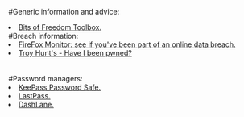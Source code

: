 

#Generic information and advice:
<br>
<li><a href="https://toolbox.bitsoffreedom.nl/">Bits of Freedom Toolbox.</a></li>
#Breach information:
<br>
<li><a href="https://monitor.firefox.com/">FireFox Monitor: see if you've been part of an online data breach.</a></li>
<li><a href="https://haveibeenpwned.com/">Troy Hunt's - Have I been pwned?</a></li>
<br>
<br>
#Password managers:
<br>
<li><a href="https://keepass.info/">KeePass Password Safe.</a></li>
<li><a href="https://www.lastpass.com/">LastPass.</a></li>
<li><a href="https://www.dashlane.com/">DashLane.</a></li>
